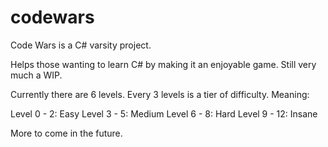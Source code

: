 # codewars

Code Wars is a C# varsity project.

Helps those wanting to learn C# by making it an enjoyable game. Still very much a WIP. 

Currently there are 6 levels. Every 3 levels is a tier of difficulty. Meaning:

Level 0 - 2: Easy
Level 3 - 5: Medium
Level 6 - 8: Hard
Level 9 - 12: Insane

More to come in the future.
